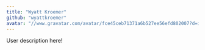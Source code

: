 ```yaml
---
title: "Wyatt Kroemer"
github: "wyattkroemer"
avatar: "//www.gravatar.com/avatar/fce45ceb71371a6b527ee56efd802007?d=identicon"
---
```


User description here!
